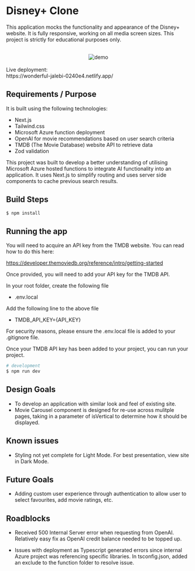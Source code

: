 # Disney+ Clone

This application mocks the functionality and appearance of the Disney+ website. It is fully responsive, working on all media screen sizes. This project is strictly for educational purposes only.

<br />

<div style='text-align: center;'>
  <img src='./demo480p.gif' alt='demo' />
</div>

<br />
Live deployment: 
<br />
https://wonderful-jalebi-0240e4.netlify.app/

## Requirements / Purpose

It is built using the following technologies:

-    Next.js
-    Tailwind.css
-    Microsoft Azure function deployment
-    OpenAI for movie recommendations based on user search criteria
-    TMDB (The Movie Database) website API to retrieve data
-    Zod validation

This project was built to develop a better understanding of utilising Microsoft Azure hosted functions to integrate AI functionality into an application. It uses Next.js to simplify routing and uses server side components to cache previous search results.

## Build Steps

```bash
$ npm install
```

## Running the app

You will need to acquire an API key from the TMDB website. You can read how to do this here:

https://developer.themoviedb.org/reference/intro/getting-started

Once provided, you will need to add your API key for the TMDB API.

In your root folder, create the following file

-    .env.local

Add the following line to the above file

-    TMDB_API_KEY={API_KEY}

For security reasons, please ensure the .env.local file is added to your .gitignore file.

Once your TMDB API key has been added to your project, you can run your project.

```bash
# development
$ npm run dev
```

## Design Goals

-    To develop an application with similar look and feel of existing site.
-    Movie Carousel component is designed for re-use across mulitple pages, taking in a parameter of isVertical to determine how it should be displayed.

## Known issues

-    Styling not yet complete for Light Mode. For best presentation, view site in Dark Mode.

## Future Goals

-    Adding custom user experience through authentication to allow user to select favourites, add movie ratings, etc.

## Roadblocks

-    Received 500 Internal Server error when requesting from OpenAI. Relatively easy fix as OpenAI credit balance needed to be topped up.

-    Issues with deployment as Typescript generated errors since internal Azure project was referencing specific libraries. In tsconfig.json, added an exclude to the function folder to resolve issue.
